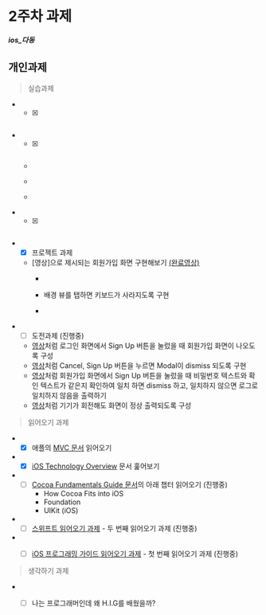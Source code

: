
# 2주차 과제
 ***ios_다동***

## 개인과제

> 실습과제

* - [x] ~~~[Start Developing iOS Apps (Swift)](https://developer.apple.com/library/content/referencelibrary/GettingStarted/DevelopiOSAppsSwift/index.html)의 Define Your Data Model 파트까지 읽어오기~~~ [(완료영상)](video/week2_foodtracker.mov)

*  - [x] ~~~교재 4-6장 문제 해결해보기~~~ [(완료영상)](video/WorldTrotter_chp6.mov)
	* ~~~4장 : 텍스트 입력과 델리게이션~~~
	* ~~~5장 : 뷰 컨트롤러~~~
	* ~~~6장 : 프로그래밍으로 뷰 만들기~~~

* - [x]  ~~~교재의 UIGestureRecognizer(18장) 내용 익히기~~~

* - [x]  프로젝트 과제 
	* [영상]으로 제시되는 회원가입 화면 구현해보기 [(완료영상)](video/signup.mov)
		* ~~~프로필 이미지뷰를 탭하면 UIImagePickerController를 통해 사진 라이브러리의 사진을 선택할 수 있도록 구현~~~
		* 배경 뷰를 탭하면 키보드가 사라지도록 구현
		* ~~~사용자가 텍스트필드 키보드에서 return 키를 누르면 키보드가 사라지도록 구현~~~
    
* - [ ]  도전과제 (진행중)
	* [영상](video/signup_modal.mov)처럼 로그인 화면에서 Sign Up 버튼을 눌렀을 때 회원가입 화면이 나오도록 구성
	* [영상](video/signup_dismiss.mov)처럼 Cancel, Sign Up 버튼을 누르면 Modal이 dismiss 되도록 구현
	* [영상](video/signup_check_password.mov)처럼 회원가입 화면에서 Sign Up 버튼을 눌렀을 때 비밀번호 텍스트와 확인 텍스트가 같은지 확인하여 일치 하면 dismiss 하고, 일치하지 않으면 로그로 일치하지 않음을 출력하기
	* [영상](video/signup_rotate.mov)처럼 기기가 회전해도 화면이 정상 출력되도록 구성



> 읽어오기 과제

* - [x]  애플의 [MVC 문서](https://developer.apple.com/library/content/documentation/General/Conceptual/DevPedia-CocoaCore/MVC.html) 읽어오기

* - [x] [iOS Technology Overview](https://developer.apple.com/library/content/documentation/Miscellaneous/Conceptual/iPhoneOSTechOverview/Introduction/Introduction.html) 문서 훑어보기

* - [ ] [Cocoa Fundamentals Guide 문서](reading/cocoa_fundamentals.pdf)의 아래 챕터 읽어오기 (진행중)
	* How Cocoa Fits into iOS
	* Foundation 
	* UIKit (iOS) 

* - [ ] [스위프트 읽어오기 과제](reading/ios_reading_assignment_swift_2.pdf) - 두 번째 읽어오기 과제 (진행중)

* - [ ] [iOS 프로그래밍 가이드 읽어오기 과제](reading/ios_reading_assignment_prog_guide_1.pdf) - 첫 번째 읽어오기 과제 (진행중)



> 생각하기 과제

* - [ ] 나는 프로그래머인데 왜 H.I.G를 배웠을까?




	


